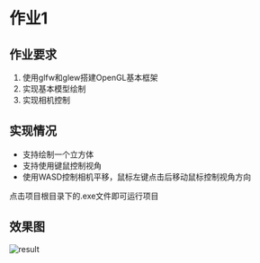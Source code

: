 # 作业1

## 作业要求

1. 使用glfw和glew搭建OpenGL基本框架
2. 实现基本模型绘制
3. 实现相机控制

## 实现情况

- 支持绘制一个立方体
- 支持使用键鼠控制视角
- 使用WASD控制相机平移，鼠标左键点击后移动鼠标控制视角方向

点击项目根目录下的.exe文件即可运行项目

## 效果图

![result]([F:.\result.jpg](https://github.com/CComedian/graphics2022/blob/main/22251044%E8%80%BF%E6%B5%A9%E7%84%B6/%E4%B8%89%E7%BB%B4%E5%8A%A8%E7%94%BB%E4%B8%8E%E4%BA%A4%E4%BA%92%E6%8A%80%E6%9C%AF%E4%BD%9C%E4%B8%9A1/result.jpg))
